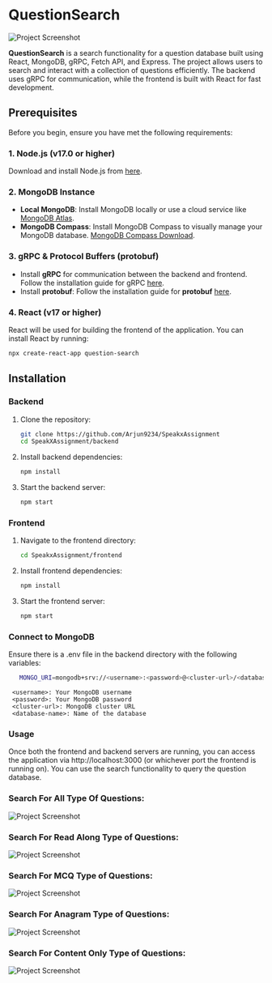 # QuestionSearch

![Project Screenshot](https://github.com/user-attachments/assets/847a87a3-966f-4a13-980f-21cae2dd350f)

**QuestionSearch** is a search functionality for a question database built using React, MongoDB, gRPC, Fetch API, and Express. The project allows users to search and interact with a collection of questions efficiently. The backend uses gRPC for communication, while the frontend is built with React for fast development.

## Prerequisites

Before you begin, ensure you have met the following requirements:

### 1. Node.js (v17.0 or higher)
Download and install Node.js from [here](https://nodejs.org/en/).

### 2. MongoDB Instance
- **Local MongoDB**: Install MongoDB locally or use a cloud service like [MongoDB Atlas](https://www.mongodb.com/cloud/atlas).
- **MongoDB Compass**: Install MongoDB Compass to visually manage your MongoDB database. [MongoDB Compass Download](https://www.mongodb.com/products/compass).

### 3. gRPC & Protocol Buffers (protobuf)
- Install **gRPC** for communication between the backend and frontend. Follow the installation guide for gRPC [here](https://grpc.io/docs/languages/node/).
- Install **protobuf**: Follow the installation guide for **protobuf** [here](https://developers.google.com/protocol-buffers).

### 4. React (v17 or higher)
React will be used for building the frontend of the application. You can install React by running:
```bash
npx create-react-app question-search
```

## Installation

### Backend

1. Clone the repository:
   ```bash
   git clone https://github.com/Arjun9234/SpeakxAssignment
   cd SpeakXAssignment/backend
2. Install backend dependencies:
   ```bash
   npm install
3. Start the backend server:
   ```bash
   npm start

### Frontend
1. Navigate to the frontend directory:
   ```bash
   cd SpeakxAssignment/frontend
2. Install frontend dependencies:
   ```bash
   npm install
3. Start the frontend server:
   ```bash
   npm start


### Connect to MongoDB
Ensure there is a .env file in the backend directory with the following variables:
```bash
   MONGO_URI=mongodb+srv://<username>:<password>@<cluster-url>/<database-name>?retryWrites=true&w=majority
```
```
 <username>: Your MongoDB username
 <password>: Your MongoDB password
 <cluster-url>: MongoDB cluster URL
 <database-name>: Name of the database
```


### Usage
Once both the frontend and backend servers are running, you can access the application via http://localhost:3000 (or whichever port the frontend is running on). You can use the search functionality to query the question database.

### Search For All Type Of Questions: 
![Project Screenshot](https://github.com/user-attachments/assets/60912ee3-3558-428a-8731-dc1c50162098)


### Search For Read Along Type of Questions:
![Project Screenshot](https://github.com/user-attachments/assets/36373d3c-da2e-452a-ada3-9ce6881323fc)


### Search For MCQ Type of Questions:
![Project Screenshot](https://github.com/user-attachments/assets/7e2e8be6-8452-4221-805f-06c62ab51457)


### Search For Anagram Type of Questions: 
![Project Screenshot](https://github.com/user-attachments/assets/826328c6-f2e7-4407-9956-3414407047aa)


### Search For Content Only Type of Questions:
![Project Screenshot](https://github.com/user-attachments/assets/60912ee3-3558-428a-8731-dc1c50162098)

